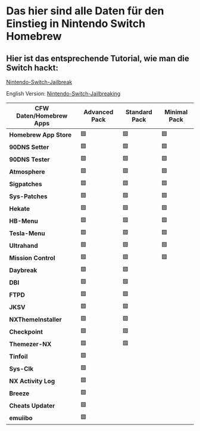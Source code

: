 # Das hier sind alle Daten für den Einstieg in Nintendo Switch Homebrew

## Hier ist das entsprechende Tutorial, wie man die Switch hackt:


[Nintendo-Switch-Jailbreak](https://github.com/Nico-Shock/Nintendo-Switch-Jailbreak)

English Version:
[Nintendo-Switch-Jailbreaking](https://github.com/Nico-Shock/Switch-Jailbreaking-Toturial)

| CFW Daten/Homebrew Apps       | Advanced Pack       | Standard Pack       | Minimal Pack        |
| ----------------------------- | ------------------- | ------------------- | ------------------- |
| **Homebrew App Store**        | 🟩                   | 🟩                   | 🟩                   |
| **90DNS Setter**              | 🟩                   | 🟩                   | 🟩                   |
| **90DNS Tester**              | 🟩                   | 🟩                   | 🟩                   |
| **Atmosphere**                | 🟩                   | 🟩                   | 🟩                   |
| **Sigpatches**                | 🟩                   | 🟩                   | 🟩                   |
| **Sys-Patches**               | 🟩                   | 🟩                   | 🟩                   |
| **Hekate**                    | 🟩                   | 🟩                   | 🟩                   |
| **HB-Menu**                   | 🟩                   | 🟩                   | 🟩                   |
| **Tesla-Menu**                | 🟩                   | 🟩                   | 🟩                   |
| **Ultrahand**                 | 🟩                   | 🟩                   | 🟩                   |
| **Mission Control**           | 🟩                   | 🟩                   | 🟩                   |
| **Daybreak**                  | 🟩                   | 🟩                   |                     |
| **DBI**                       | 🟩                   | 🟩                   |                     |
| **FTPD**                      | 🟩                   | 🟩                   |                     |
| **JKSV**                      | 🟩                   | 🟩                   |                     |
| **NXThemeInstaller**          | 🟩                   | 🟩                   |                     |
| **Checkpoint**                | 🟩                   | 🟩                   |                     |
| **Themezer-NX**               | 🟩                   | 🟩                   |                     |
| **Tinfoil**                   | 🟩                   |                     |                     |
| **Sys-Clk**                   | 🟩                   |                     |                     |
| **NX Activity Log**           | 🟩                   |                     |                     |
| **Breeze**                    | 🟩                   |                     |                     |
| **Cheats Updater**            | 🟩                   |                     |                     |
| **emuiibo**                   | 🟩                   |                     |                     |

